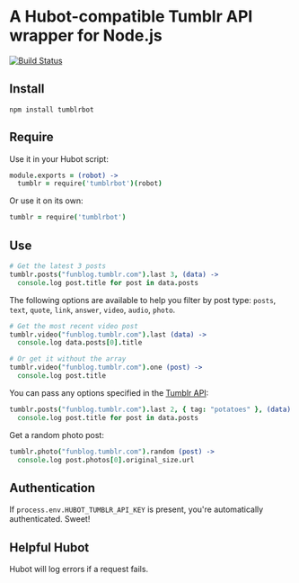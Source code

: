 # A Hubot-compatible Tumblr API wrapper for Node.js #

[![Build Status]](http://travis-ci.org/iangreenleaf/tumblrbot)

## Install ##

    npm install tumblrbot

## Require ##

Use it in your Hubot script:

```coffeescript
module.exports = (robot) ->
  tumblr = require('tumblrbot')(robot)
```

Or use it on its own:

```coffeescript
tumblr = require('tumblrbot')
```

## Use ##

```coffeescript
# Get the latest 3 posts
tumblr.posts("funblog.tumblr.com").last 3, (data) ->
  console.log post.title for post in data.posts
```

The following options are available to help you filter by post type:
`posts`, `text`, `quote`, `link`, `answer`, `video`, `audio`, `photo`.

```coffeescript
# Get the most recent video post
tumblr.video("funblog.tumblr.com").last (data) ->
  console.log data.posts[0].title

# Or get it without the array
tumblr.video("funblog.tumblr.com").one (post) ->
  console.log post.title
```

You can pass any options specified in the [Tumblr API]:

```coffeescript
tumblr.posts("funblog.tumblr.com").last 2, { tag: "potatoes" }, (data) ->
  console.log post.title for post in data.posts
```

Get a random photo post:

```coffeescript
tumblr.photo("funblog.tumblr.com").random (post) ->
  console.log post.photos[0].original_size.url
```

## Authentication ##

If `process.env.HUBOT_TUMBLR_API_KEY` is present, you're automatically authenticated. Sweet!

## Helpful Hubot ##

Hubot will log errors if a request fails.

[Tumblr API]: http://www.tumblr.com/docs/en/api/v2
[Build Status]: https://secure.travis-ci.org/iangreenleaf/tumblrbot.png?branch=master
